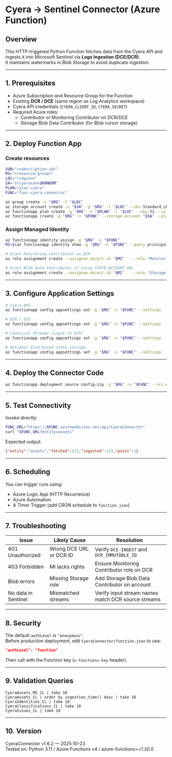 # Cyera → Sentinel Connector (Azure Function)

## Overview
This HTTP-triggered Python Function fetches data from the Cyera API and ingests it into Microsoft Sentinel via **Logs Ingestion (DCE/DCR)**.  
It maintains watermarks in Blob Storage to avoid duplicate ingestion.

---

## 1. Prerequisites
- Azure Subscription and Resource Group for the Function
- Existing **DCR / DCE** (same region as Log Analytics workspace)
- Cyera API credentials (`CYERA_CLIENT_ID`, `CYERA_SECRET`)
- Required Azure roles:
  - Contributor or Monitoring Contributor on DCR/DCE
  - Storage Blob Data Contributor (for Blob cursor storage)

---

## 2. Deploy Function App

### Create resources
```bash
SUB="<subscription-id>"
RG="<resource-group>"
LOC="<region>"
SA="stcyeraconn$RANDOM"
PLAN="plan-cyera"
FUNC="func-cyera-connector"

az group create -n "$RG" -l "$LOC"
az storage account create -n "$SA" -g "$RG" -l "$LOC" --sku Standard_LRS --kind StorageV2
az functionapp plan create -g "$RG" -n "$PLAN" -l "$LOC" --sku Y1 --is-linux
az functionapp create -g "$RG" -n "$FUNC" --storage-account "$SA" --plan "$PLAN"   --runtime python --functions-version 4 --os-type Linux --runtime-version 3.11
```

### Assign Managed Identity
```bash
az functionapp identity assign -g "$RG" -n "$FUNC"
MI=$(az functionapp identity show -g "$RG" -n "$FUNC" --query principalId -o tsv)

# Grant Monitoring Contributor on DCR
az role assignment create --assignee-object-id "$MI"   --role "Monitoring Contributor" --scope "<DCR_ARM_ID>"

# Grant Blob Data Contributor if using STATE_ACCOUNT_URL
az role assignment create --assignee-object-id "$MI"   --role "Storage Blob Data Contributor" --scope "<STORAGE_ACCOUNT_ARM_ID>"
```

---

## 3. Configure Application Settings

```bash
# Cyera API
az functionapp config appsettings set -g "$RG" -n "$FUNC" --settings   CYERA_BASE_URL="https://api.cyera.io"   CYERA_CLIENT_ID="<entra-app-client-id>"   CYERA_SECRET="<entra-app-client-secret>"

# DCR / DCE
az functionapp config appsettings set -g "$RG" -n "$FUNC" --settings   DCE_INGEST="https://<dce-name>.<region>-1.ingest.monitor.azure.com"   DCR_IMMUTABLE_ID="<dcr-immutable-id>"

# Canonical Streams (input to DCR)
az functionapp config appsettings set -g "$RG" -n "$FUNC" --settings   STREAM_ASSETS="Custom-CyeraAssets"   STREAM_IDENTITIES="Custom-CyeraIdentities"   STREAM_CLASSIFICATIONS="Custom-CyeraClassifications"   STREAM_ISSUES="Custom-CyeraIssues"

# Optional Blob-based state storage
az functionapp config appsettings set -g "$RG" -n "$FUNC" --settings   STATE_ACCOUNT_URL="https://$SA.blob.core.windows.net"   STATE_CONTAINER="cyera-cursors"   STATE_PREFIX="cursors"
```

---

## 4. Deploy the Connector Code
```bash
az functionapp deployment source config-zip -g "$RG" -n "$FUNC" --src cyera-connector.zip
```

---

## 5. Test Connectivity

Invoke directly:
```bash
FUNC_URL="https://$FUNC.azurewebsites.net/api/CyeraConnector"
curl "$FUNC_URL?entity=assets"
```
Expected output:
```json
{"entity":"assets","fetched":123,"ingested":123,"posts":1}
```

---

## 6. Scheduling
You can trigger runs using:
- Azure Logic App (HTTP Recurrence)
- Azure Automation
- A Timer Trigger (add CRON schedule to `function.json`)

---

## 7. Troubleshooting
| Issue | Likely Cause | Resolution |
|--------|---------------|------------|
| 401 Unauthorized | Wrong DCE URL or DCR ID | Verify `DCE_INGEST` and `DCR_IMMUTABLE_ID` |
| 403 Forbidden | MI lacks rights | Ensure Monitoring Contributor role on DCR |
| Blob errors | Missing Storage role | Add Storage Blob Data Contributor on account |
| No data in Sentinel | Mismatched streams | Verify input stream names match DCR source streams |

---

## 8. Security
The default `authLevel` is `"anonymous"`.  
Before production deployment, edit `CyeraConnector/function.json` to use:
```json
"authLevel": "function"
```
Then call with the Function key (`x-functions-key` header).

---

## 9. Validation Queries
```kusto
CyeraAssets_MS_CL | take 10
CyeraAssets_CL | order by ingestion_time() desc | take 10
CyeraIdentities_CL | take 10
CyeraClassifications_CL | take 10
CyeraIssues_CL | take 10
```

---

## 10. Version
CyeraConnector v1.6.2 — 2025‑10-23  
Tested on: Python 3.11 / Azure Functions v4 / azure-functions==1.20.0
